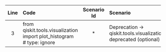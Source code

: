 | Line | Code | Scenario Id | Scenario | Artifact | Refactoring |
| :--: | :--- | :---------: | :------- | :------- | :---------- |
| 3 | from qiskit.tools.visualization import plot_histogram                   # type: ignore | * | Deprecation -> qiskit.tools.visualization.plot_histogram deprecated (optional) | qiskit.tools.visualization.plot_histogram | from qiskit.visualization import plot_histogram |
